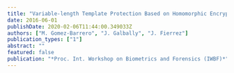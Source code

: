 ```yaml
---
title: "Variable-length Template Protection Based on Homomorphic Encryption with Application to Signature Biometrics"
date: 2016-06-01
publishDate: 2020-02-06T11:44:00.349033Z
authors: ["M. Gomez-Barrero", "J. Galbally", "J. Fierrez"]
publication_types: ["1"]
abstract: ""
featured: false
publication: "*Proc. Int. Workshop on Biometrics and Forensics (IWBF)*"
---
```


